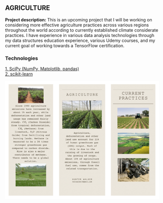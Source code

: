 ## AGRICULTURE

**Project description:** This is an upcoming project that I will be working on considering more effective agriculture practices across various regions throughout the world according to currently established climate considerate practices. 
I have experience in various data analysis technologies through my data structures education experience, various Udemy courses, and my current goal of working towards a TensorFlow certification. 

### Technologies 
<p>
<a href="https://www.scipy.org">1. SciPy (NumPy, Matplotlib, pandas)</a>
  <br>
<a href="https://scikit-learn.org/stable/">2. scikit-learn</a>
  <br>
</p>  

<img src="pdf/Agriculture%20Solution.png?raw=true"/>
